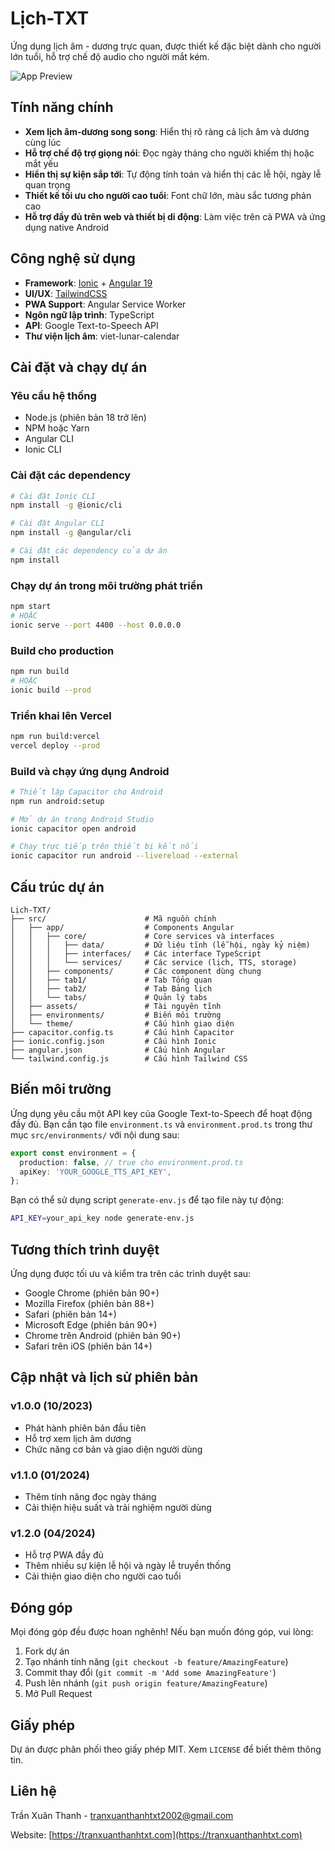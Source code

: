 # Lịch-TXT

Ứng dụng lịch âm - dương trực quan, được thiết kế đặc biệt dành cho người lớn tuổi, hỗ trợ chế độ audio cho người mắt kém.

![App Preview](/assets/icons/icon-512x512.png)

## Tính năng chính

- **Xem lịch âm-dương song song**: Hiển thị rõ ràng cả lịch âm và dương cùng lúc
- **Hỗ trợ chế độ trợ giọng nói**: Đọc ngày tháng cho người khiếm thị hoặc mắt yếu
- **Hiển thị sự kiện sắp tới**: Tự động tính toán và hiển thị các lễ hội, ngày lễ quan trọng
- **Thiết kế tối ưu cho người cao tuổi**: Font chữ lớn, màu sắc tương phản cao
- **Hỗ trợ đầy đủ trên web và thiết bị di động**: Làm việc trên cả PWA và ứng dụng native Android

## Công nghệ sử dụng

- **Framework**: [Ionic](https://ionicframework.com/) + [Angular 19](https://angular.io/)
- **UI/UX**: [TailwindCSS](https://tailwindcss.com/)
- **PWA Support**: Angular Service Worker
- **Ngôn ngữ lập trình**: TypeScript
- **API**: Google Text-to-Speech API
- **Thư viện lịch âm**: viet-lunar-calendar

## Cài đặt và chạy dự án

### Yêu cầu hệ thống
- Node.js (phiên bản 18 trở lên)
- NPM hoặc Yarn
- Angular CLI
- Ionic CLI

### Cài đặt các dependency
```bash
# Cài đặt Ionic CLI
npm install -g @ionic/cli

# Cài đặt Angular CLI
npm install -g @angular/cli

# Cài đặt các dependency của dự án
npm install
```

### Chạy dự án trong môi trường phát triển
```bash
npm start
# HOẶC
ionic serve --port 4400 --host 0.0.0.0
```

### Build cho production
```bash
npm run build
# HOẶC
ionic build --prod
```

### Triển khai lên Vercel
```bash
npm run build:vercel
vercel deploy --prod
```

### Build và chạy ứng dụng Android
```bash
# Thiết lập Capacitor cho Android
npm run android:setup

# Mở dự án trong Android Studio
ionic capacitor open android

# Chạy trực tiếp trên thiết bị kết nối
ionic capacitor run android --livereload --external
```

## Cấu trúc dự án

```
Lịch-TXT/
├── src/                      # Mã nguồn chính
│   ├── app/                  # Components Angular
│   │   ├── core/             # Core services và interfaces
│   │   │   ├── data/         # Dữ liệu tĩnh (lễ hội, ngày kỷ niệm)
│   │   │   ├── interfaces/   # Các interface TypeScript
│   │   │   └── services/     # Các service (lịch, TTS, storage)
│   │   ├── components/       # Các component dùng chung
│   │   ├── tab1/             # Tab Tổng quan
│   │   ├── tab2/             # Tab Bảng lịch
│   │   └── tabs/             # Quản lý tabs
│   ├── assets/               # Tài nguyên tĩnh
│   ├── environments/         # Biến môi trường
│   └── theme/                # Cấu hình giao diện
├── capacitor.config.ts       # Cấu hình Capacitor
├── ionic.config.json         # Cấu hình Ionic
├── angular.json              # Cấu hình Angular
└── tailwind.config.js        # Cấu hình Tailwind CSS
```

## Biến môi trường

Ứng dụng yêu cầu một API key của Google Text-to-Speech để hoạt động đầy đủ. Bạn cần tạo file `environment.ts` và `environment.prod.ts` trong thư mục `src/environments/` với nội dung sau:

```typescript
export const environment = {
  production: false, // true cho environment.prod.ts
  apiKey: 'YOUR_GOOGLE_TTS_API_KEY',
};
```

Bạn có thể sử dụng script `generate-env.js` để tạo file này tự động:

```bash
API_KEY=your_api_key node generate-env.js
```

## Tương thích trình duyệt

Ứng dụng được tối ưu và kiểm tra trên các trình duyệt sau:
- Google Chrome (phiên bản 90+)
- Mozilla Firefox (phiên bản 88+)
- Safari (phiên bản 14+)
- Microsoft Edge (phiên bản 90+)
- Chrome trên Android (phiên bản 90+)
- Safari trên iOS (phiên bản 14+)

## Cập nhật và lịch sử phiên bản

### v1.0.0 (10/2023)
- Phát hành phiên bản đầu tiên
- Hỗ trợ xem lịch âm dương
- Chức năng cơ bản và giao diện người dùng

### v1.1.0 (01/2024)
- Thêm tính năng đọc ngày tháng
- Cải thiện hiệu suất và trải nghiệm người dùng

### v1.2.0 (04/2024)
- Hỗ trợ PWA đầy đủ
- Thêm nhiều sự kiện lễ hội và ngày lễ truyền thống
- Cải thiện giao diện cho người cao tuổi

## Đóng góp

Mọi đóng góp đều được hoan nghênh! Nếu bạn muốn đóng góp, vui lòng:

1. Fork dự án
2. Tạo nhánh tính năng (`git checkout -b feature/AmazingFeature`)
3. Commit thay đổi (`git commit -m 'Add some AmazingFeature'`)
4. Push lên nhánh (`git push origin feature/AmazingFeature`)
5. Mở Pull Request

## Giấy phép

Dự án được phân phối theo giấy phép MIT. Xem `LICENSE` để biết thêm thông tin.

## Liên hệ

Trần Xuân Thanh - tranxuanthanhtxt2002@gmail.com

Website: [https://tranxuanthanhtxt.com](https://tranxuanthanhtxt.com)
